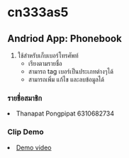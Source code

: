# cn333as5
## Andriod App: Phonebook
<ol>
   <li>
    ใช้สำหรับเก็บเบอร์โทรศัพท์
     <ul>
       <li>เรียงตามรายชื่อ</li>
        <li>สามารถ tag เบอร์เป็นประเภทต่างๆได้</li>
       <li>สามารถเพิ่ม แก้ไข และลบข้อมูลได้</li>
    </ul>
   </li>
</ol>


### รายชื่อสมาชิก
<li>Thanapat Pongpipat 6310682734</li>
  
### Clip Demo
<li><a href="https://youtu.be/-n0ApO334vc">Demo video</a></li>


